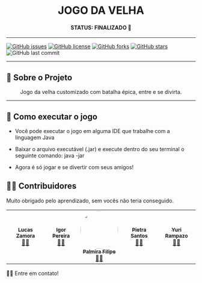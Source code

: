 <h1 align="center">  JOGO DA VELHA  </h1>


<h4 align="center"> 
  STATUS:  FINALIZADO  🚧
</h4>


---

[![GitHub issues](https://img.shields.io/github/issues/yurirampazo/JogoDaVelha?logo=GitHub)](https://github.com/yurirampazo/JogoDaVelha/issues)
[![GitHub license](https://img.shields.io/github/license/yurirampazo/JogoDaVelha?color=3&logo=Github)](https://github.com/yurirampazo/JogoDaVelha)
[![GitHub forks](https://img.shields.io/github/forks/yurirampazo/JogoDaVelha?logo=GitHub)](https://github.com/yurirampazo/JogoDaVelha/network)
[![GitHub stars](https://img.shields.io/github/stars/yurirampazo/JogoDaVelha?logo=github)](https://github.com/yurirampazo/JogoDaVelha/stargazers)
![GitHub last commit](https://img.shields.io/github/last-commit/yurirampazo/JogoDaVelha)


---

## 📄 Sobre o Projeto
<p align="center"> 
	 Jogo da velha customizado com batalha épica, entre e se divirta.
</p>

---
## 🚀 Como executar o jogo

- Você pode executar o jogo em alguma IDE que trabalhe com a linguagem Java
- Baixar o arquivo executável (.jar) e execute dentro do seu terminal o seguinte comando:
java -jar <file-name>


- Agora é só jogar e se divertir com seus amigos!



## 👨‍💻 Contribuidores

Muito obrigado pelo aprendizado, sem vocês não teria conseguido. 

<table>
  <tr>
	<td align="center"><a href="https://www.linkedin.com/in/https://www.linkedin.com/in/lucas-zamora-2b3a34180//"><img style="border-radius: 50%;" src="https://avatars.githubusercontent.com/u/78884190?v=4" alt=""/><br /><sub><b>Lucas Zamora</b></sub></a><br /><a href="https://github.com/Lucas-Zamora" title="Participante Generation Brasil">👨‍🚀</a></td> 
	  <td align="center"><a href="https://www.linkedin.com/in/igorjps/"><img style="border-radius: 50%;" src="https://avatars.githubusercontent.com/u/79109692?v=4" alt=""/><br /><sub><b>Igor Pereira</b></sub></a><br /><a href="https://www.linkedin.com/in/igorjps/" title="Participante Generation Brasil">👨‍🚀</a></td> 
	   <td align="center"><a href="https://www.linkedin.com/"><img style="border-radius: 50%;" src="https://avatars.githubusercontent.com/u/79532365?v=4" width="100px;" alt=""/><br /><sub><b>Palmira Filipe</b></sub></a><br /><a href="https://www.linkedin.com/" title="Participante Generation Brasil">👨‍🚀</a></td> 
	     <td align="center"><a href="https://www.linkedin.com/in/pietra-santos-0330171aa/"><img style="border-radius: 50%;" src="https://avatars.githubusercontent.com/u/75040165?v=4" alt=""/><br /><sub><b>Pietra Santos</b></sub></a><br /><a href="https://www.linkedin.com/in/pietra-santos-0330171aa/" title="Participante Generation Brasil">👨‍🚀</a></td>
         <td align="center"><a href="https://www.linkedin.com/in/yurimrampazo/"><img style="border-radius: 50%;" src="https://avatars.githubusercontent.com/u/78765799?s=400&u=f8a41d23588843f2686ec6dec0c6a588843d851e&v=4" alt=""/><br /><sub><b>Yuri Rampazo</b></sub></a><br /><a href="https://www.linkedin.com/in/yurimrampazo/" title="Participante Generation Brasil">👨‍🚀</a></td>
</tr>
</table>

👋🏽 Entre em contato!
